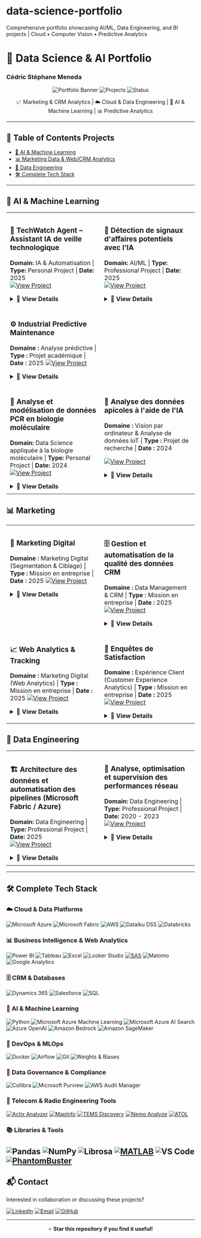 # data-science-portfolio
Comprehensive portfolio showcasing AI/ML, Data Engineering, and BI projects | Cloud • Computer Vision • Predictive Analytics

# 🚀 Data Science & AI Portfolio
### Cédric Stéphane Meneda

<div align="center">

![Portfolio Banner](https://img.shields.io/badge/Portfolio-Data%20Science%20%26%20AI-blue?style=for-the-badge)
![Projects](https://img.shields.io/badge/Projects-5+-green?style=for-the-badge)
![Status](https://img.shields.io/badge/Status-Active-success?style=for-the-badge)

📈 Marketing & CRM Analytics | ☁️ Cloud & Data Engineering | 🤖 AI & Machine Learning | 📊 Predictive Analytics

</div>

---

## 📌 Table of Contents Projects
- [🤖 AI & Machine Learning](#-ai--machine-learning)
- [📊 Marketing Data & Web/CRM Analytics](#-data--business-analyst--web-analytics--crm)
- [🔧 Data Engineering](#-data-engineering)
- [🛠️ Complete Tech Stack](#️-complete-tech-stack)

---

## 🤖 AI & Machine Learning

<table style="table-layout: fixed; width: 100%; border-collapse: collapse;">
<tr>
  <td width="50%" valign="top" style="vertical-align: top; padding: 10px; border: none;">

### 🧠 TechWatch Agent – Assistant IA de veille technologique  
**Domain:** IA & Automatisation | **Type:** Personal Project | **Date:** 2025  
[![View Project](https://img.shields.io/badge/View-Details-blue?style=flat)](#techwatch-details)

<details id="techwatch-details">
<summary><b>📖 View Details</b></summary>

🧩 **Contexte**  
Conception d’un **assistant IA de veille technologique** capable de collecter, trier et résumer automatiquement les dernières actualités liées à l’IA, au Machine Learning, au Cloud et au DevOps à partir de flux RSS spécialisés.  
Le système s’appuie sur le modèle **GPT-4o-mini** pour analyser le contenu, identifier les articles pertinents et produire un **rapport synthétique quotidien** consultable via une interface **Streamlit interactive**.

🏆 **Réalisations**  
- ✅ Développement d’un agent intelligent en Python orchestrant triage, résumé et génération de rapport  
- ✅ Intégration d’une interface web Streamlit moderne et interactive  
- ✅ Configuration automatique des flux RSS (OpenAI, AWS ML, Databricks, Hugging Face, etc.)  
- ✅ Génération d’un rapport structuré et archivé dans un dossier de veille quotidienne  
- ✅ Utilisation d’un modèle OpenAI économique et rapide (`gpt-4o-mini`) pour un coût < 0,01 € par session  

#### 🛠️ Tech Stack  
![Python](https://img.shields.io/badge/Python-3776AB?style=flat&logo=python&logoColor=white)
![Streamlit](https://img.shields.io/badge/Streamlit-FF4B4B?style=flat&logo=streamlit&logoColor=white)
![OpenAI](https://img.shields.io/badge/OpenAI-412991?style=flat&logo=openai&logoColor=white)
![Feedparser](https://img.shields.io/badge/Feedparser-FF9900?style=flat&logo=rss&logoColor=white)
![dotenv](https://img.shields.io/badge/dotenv-000000?style=flat&logo=dotenv&logoColor=white)
![Automation](https://img.shields.io/badge/Automation-0078D4?style=flat&logo=python&logoColor=white)

#### 💡 Compétences démontrées  
- Développement d’agents IA modulaires (triage, résumé, reporting)  
- Automatisation de workflows d’analyse et de veille technologique  
- Intégration front-end Python (Streamlit) pour visualisation dynamique  
- Traitement et filtrage d’informations issues de flux RSS  
- Optimisation des coûts d’utilisation d’API OpenAI  

#### 💼 Impact et bénéfices  
- Centralisation automatique de la veille technologique (IA, Cloud, DevOps)  
- Gain de temps dans la lecture et l’analyse de contenus techniques  
- Synthèse claire et exploitable pour un suivi quotidien  
- Base réutilisable pour d’autres projets d’automatisation IA  

#### 🔗 Liens  
[![GitHub](https://img.shields.io/badge/🔗%20View%20on%20GitHub-black?style=flat&logo=github)](https://github.com/meneda11/techwatch-agent)  
[![OpenAI](https://img.shields.io/badge/Model-GPT--4o--mini-412991?style=flat&logo=openai&logoColor=white)](https://platform.openai.com/docs/models/gpt-4o-mini)

</details>

  </td>

  <td width="50%" valign="top" style="vertical-align: top; padding: 10px; border: none;">

### 🎯 Détection de signaux d'affaires potentiels avec l'IA   
**Domain:** AI/ML | **Type:** Professional Project | **Date:** 2025  
[![View Project](https://img.shields.io/badge/View-Details-blue?style=flat)](#ai-reco-details)

<details id="ai-reco-details">
<summary><b>📖 View Details</b></summary>

🧩 **Contexte**  
Développement d’un système d’intelligence artificielle pour la détection de signaux faibles et la recommandation de prestations à partir de données multi-sources (CRM, SQL, web, documents).  

🏆 **Réalisations**  
- ✅ Conception et déploiement d’une architecture Lakehouse Microsoft Fabric  
- ✅ Développement d’un moteur de recommandations IA avec Azure OpenAI  
- ✅ Création de dashboards Power BI interactifs pour un suivi en temps réel  

#### 🛠️ Tech Stack  
![Microsoft Azure](https://img.shields.io/badge/Microsoft%20Azure-0089D6?style=flat&logo=microsoft-azure&logoColor=white)
![Microsoft Fabric](https://img.shields.io/badge/Microsoft%20Fabric-107C10?style=flat&logo=microsoft&logoColor=white)
![Azure OpenAI](https://img.shields.io/badge/Azure%20OpenAI-412991?style=flat&logo=openai&logoColor=white)
![Azure AI Search](https://img.shields.io/badge/Azure%20AI%20Search-0078D4?style=flat&logo=microsoft-azure&logoColor=white)
![Databricks](https://img.shields.io/badge/Databricks-FF3621?style=flat&logo=databricks&logoColor=white)
![Dynamics 365](https://img.shields.io/badge/Dynamics%20365-002050?style=flat&logo=dynamics-365&logoColor=white)
![Power BI](https://img.shields.io/badge/Power%20BI-F2C811?style=flat&logo=powerbi&logoColor=black)
![Python](https://img.shields.io/badge/Python-3776AB?style=flat&logo=python&logoColor=white)

#### 💡 Compétences démontrées  
- Architecture Cloud (Azure Data Factory, Databricks)  
- Conception de Lakehouse sous Microsoft Fabric  
- Ingénierie des variables et développement de modèles prédictifs  
- Recherche sémantique et bases vectorielles  
- Business Intelligence et visualisation de données  
- Collaboration inter-équipes techniques et métiers  

#### 💼 Impact métier  
- Vue client à 360°  
- Meilleure segmentation et ciblage précis  
- Scoring automatisé et priorisation des prospects  
- Génération de leads qualifiés et recommandations personnalisées  

</details>

  </td>
</tr> <!-- ✅ Fin de la première ligne -->

<tr>
  <td width="50%" valign="top" style="vertical-align: top; padding: 10px; border: none;">

### ⚙️ Industrial Predictive Maintenance  
**Domaine :** Analyse prédictive | **Type :** Projet académique | **Date :** 2025
[![View Project](https://img.shields.io/badge/View-Details-blue?style=flat)](#predictive-maintenance-details)

<details id="predictive-maintenance-details">
<summary><b>📖 View Details</b></summary>

🧩 **Contexte**  
Mise en place d’un pipeline complet de maintenance prédictive pour anticiper les défaillances d’équipements 24 h à l’avance. Intégration MLOps, suivi d’expérimentations et automatisation du déploiement.  

🏆 **Réalisations**  
- ✅ Développement d’un pipeline MLOps (XGBoost, Random Forest, SVM, Logistic Regression)  
- ✅ Optimisation des hyperparamètres et suivi avec Weights & Biases  
- ✅ Mise en œuvre d’un pipeline CI/CD pour le déploiement automatisé des modèles  
- ✅ Analyse de l’importance des variables et interprétation métier  

#### 🛠️ Tech Stack  
![AWS](https://img.shields.io/badge/AWS-FF9900?style=flat&logo=amazon-aws&logoColor=white)
![SageMaker](https://img.shields.io/badge/Amazon%20SageMaker-232F3E?style=flat&logo=amazon-aws&logoColor=white)
![Python](https://img.shields.io/badge/Python-3776AB?style=flat&logo=python&logoColor=white)
![XGBoost](https://img.shields.io/badge/XGBoost-337AB7?style=flat)
![Scikit Learn](https://img.shields.io/badge/Scikit%20Learn-F7931E?style=flat&logo=scikit-learn&logoColor=white)
![Pandas](https://img.shields.io/badge/Pandas-150458?style=flat&logo=pandas&logoColor=white)
![Docker](https://img.shields.io/badge/Docker-2496ED?style=flat&logo=docker&logoColor=white)
![Airflow](https://img.shields.io/badge/Airflow-017CEE?style=flat&logo=apache-airflow&logoColor=white)
![Weights & Biases](https://img.shields.io/badge/W%26B-FFBE00?style=flat&logo=weightsandbiases&logoColor=black)

#### 💡 Compétences démontrées  
- Apprentissage supervisé et méthodes d’ensemble  
- MLOps et déploiement de modèles  
- Suivi d’expérimentations et gestion de versions  
- Orchestration de pipelines de données  
- Évaluation et optimisation des performances modèles  

#### 💼 Impact métier  
- Réduction des pannes critiques grâce à la maintenance proactive  
- Amélioration de la fiabilité opérationnelle  
- Meilleure planification des interventions et optimisation des coûts  

</details>

  </td>
</tr>
<td width="50%" valign="top" style="vertical-align: top; padding: 10px; border: none;">

### 🔬 Analyse et modélisation de données PCR en biologie moléculaire 
**Domain:** Data Science appliquée à la biologie moléculaire | **Type:** Personal Project | **Date:** 2024  
[![View Project](https://img.shields.io/badge/View-Details-blue?style=flat)](#single-pcr-details)

<details id="single-pcr-details">
<summary><b>📖 View Details</b></summary>

🧩 **Contexte**  
Pipeline automatisé pour l’analyse de données PCR *SinglePlex*, modélisation prédictive et visualisation scientifique.  

🏆 **Réalisations**  
- ✅ Automatisation du traitement et de la visualisation des données PCR  
- ✅ Analyse des valeurs Cq, courbes standards et signaux biologiques  
- ✅ Modélisation statistique et apprentissage automatique  

#### 🛠️ Tech Stack  
![Python](https://img.shields.io/badge/Python-3776AB?style=flat&logo=python&logoColor=white)
![Scikit Learn](https://img.shields.io/badge/Scikit%20Learn-F7931E?style=flat&logo=scikit-learn&logoColor=white)
![NumPy](https://img.shields.io/badge/NumPy-013243?style=flat&logo=numpy&logoColor=white)
![Pandas](https://img.shields.io/badge/Pandas-150458?style=flat&logo=pandas&logoColor=white)
![Matplotlib](https://img.shields.io/badge/Matplotlib-11557c?style=flat)
![VS Code](https://img.shields.io/badge/VS%20Code-007ACC?style=flat&logo=visual-studio-code&logoColor=white)

#### 💡 Compétences démontrées  
- Analyse de données biologiques  
- Traitement et filtrage de signaux  
- Modélisation statistique et machine learning  
- Visualisation scientifique des résultats  

#### 💼 Impact scientifique  
- Workflow reproductible pour la quantification PCR  
- Meilleure précision des analyses de cibles génétiques  

</details>

</td>

<td width="50%" valign="top" style="vertical-align: top; padding: 10px; border: none;">

### 🐝 Analyse des données apicoles à l'aide de l'IA  
**Domaine :** Vision par ordinateur & Analyse de données IoT | **Type :** Projet de recherche | **Date :** 2024

[![View Project](https://img.shields.io/badge/View-Details-blue?style=flat)](#bee-health-details)

<details id="bee-health-details">
<summary><b>📖 View Details</b></summary>

🧩 **Contexte**  
Développement d’un système de vision par ordinateur et d’analyse multi-capteurs pour surveiller la santé des colonies d’abeilles.  

🏆 **Réalisations**  
- ✅ Pré-traitement de données IoT multi-sources (température, humidité, audio, vidéo)  
- ✅ Entraînement d’un modèle YOLOv5 pour la détection de comportements anormaux  
- ✅ Analyse de séries temporelles pour la détection précoce d’anomalies  
- ✅ Reconnaissance de motifs dans les signaux audio biologiques  

#### 🛠️ Tech Stack  
![Python](https://img.shields.io/badge/Python-3776AB?style=flat&logo=python&logoColor=white)
![Librosa](https://img.shields.io/badge/Librosa-1DB954?style=flat&logo=python&logoColor=white)
![YOLOv5](https://img.shields.io/badge/YOLOv5-00FFFF?style=flat)
![PyTorch](https://img.shields.io/badge/PyTorch-EE4C2C?style=flat&logo=pytorch&logoColor=white)
![IoT](https://img.shields.io/badge/IoT-0066CC?style=flat)

#### 💡 Compétences démontrées  
- Vision par ordinateur et détection d’objets  
- Analyse de séries temporelles  
- Traitement de données multimodales  
- Collaboration en recherche appliquée  

#### 💼 Impact scientifique  
- Détection précoce des problèmes de santé des colonies  
- Contribution à la préservation des abeilles et à la durabilité environnementale  

</details>

</td>
</tr>
</table>

## 📊 Marketing 

<table style="table-layout: fixed; width: 100%; border-collapse: collapse;">
<tr>
<td width="50%" valign="top" style="vertical-align: top; padding: 10px; border: none;">

### 📧 Marketing Digital 
**Domaine :** Marketing Digital (Segmentation & Ciblage) | **Type :** Mission en entreprise | **Date :** 2025
[![View Project](https://img.shields.io/badge/View-Details-blue?style=flat)](#marketing-intelligence-details)

<details id="marketing-intelligence-details">
<summary><b>📖 View Details</b></summary>

🧩 **Contexte**  
Analyse des performances emailing, segmentation et ciblage marketing, exploitation des données clients et création de tableaux de bord décisionnels pour le pilotage stratégique.  

🏆 **Réalisations**
- ✅ Analyse des campagnes marketing et emailing  
- ✅ Segmentation, ciblage et scoring des clients  
- ✅ Tableaux de bord et outil d’aide à la décision  

#### 🛠️ Tech Stack  
![Power BI](https://img.shields.io/badge/Power%20BI-F2C811?style=flat&logo=powerbi&logoColor=black) 
![Microsoft Azure](https://img.shields.io/badge/Microsoft%20Azure-0089D6?style=flat&logo=microsoft-azure&logoColor=white) 
![Microsoft Fabric](https://img.shields.io/badge/Microsoft%20Fabric-107C10?style=flat&logo=microsoft&logoColor=white) 
![Databricks](https://img.shields.io/badge/Databricks-FF3621?style=flat&logo=databricks&logoColor=white) 
![OpenAI](https://img.shields.io/badge/OpenAI-412991?style=flat&logo=openai&logoColor=white) 
![Dynamics 365](https://img.shields.io/badge/Dynamics%20365-0078D4?style=flat&logo=microsoft-dynamics-365&logoColor=white)

#### 💡 Compétences démontrées  
- Analyse marketing et conception d’indicateurs de performance (KPI)  
- Intelligence décisionnelle assistée par l’IA  
- Analyse de la performance des campagnes  
- Gouvernance et fiabilité des données  

#### 💼 Impact métier  
- Prises de décision marketing optimisées grâce aux données  
- Production d’insights exploitables pour les managers  
- Meilleure performance globale des campagnes  

</details>

</td>
<td width="50%" valign="top" style="vertical-align: top; padding: 10px; border: none;">

### 🗄️ Gestion et automatisation de la qualité des données CRM
**Domaine :** Data Management & CRM | **Type :** Mission en entreprise | **Date :** 2025
[![View Project](https://img.shields.io/badge/View-Details-blue?style=flat)](#crm-details)

<details id="crm-details">
<summary><b>📖 View Details</b></summary>

🧩 **Contexte**  
Gestion et maintien de la qualité des données CRM en automatisant les processus de nettoyage et de validation pour garantir la fiabilité des données et améliorer la délivrabilité des emails.  

🏆 **Réalisations**
- ✅ Automatisation du nettoyage des emails et correction des hardbounces  
- ✅ Gestion des contacts inactifs et conformité RGPD  
- ✅ Rapports statistiques sur la santé du CRM  
- ✅ Workflows Python intégrant Phantom Buster  

#### 🛠️ Tech Stack  
![Python](https://img.shields.io/badge/Python-3776AB?style=flat&logo=python&logoColor=white) 
![Power BI](https://img.shields.io/badge/Power%20BI-F2C811?style=flat&logo=powerbi&logoColor=black) 
![Dynamics 365](https://img.shields.io/badge/Dynamics%20365-0078D4?style=flat&logo=microsoft-dynamics-365&logoColor=white) 
![Azure Logic Apps](https://img.shields.io/badge/Azure%20Logic%20Apps-0078D4?style=flat&logo=microsoft-azure&logoColor=white) 
![Databricks](https://img.shields.io/badge/Databricks-FF3621?style=flat&logo=databricks&logoColor=white)

#### 💡 Compétences démontrées  
- Gestion et gouvernance des données CRM  
- Automatisation des processus (Python)  
- Contrôle de la qualité et fiabilité des données  
- Optimisation de la délivrabilité des emails  

#### 💼 Impact métier  
- Réduction significative des taux de rebond  
- Amélioration de la fiabilité et de la cohérence des données  
- Automatisation des tâches répétitives et gain de productivité  

</details>

</td>
</tr>

<tr>
<td width="50%" valign="top" style="vertical-align: top; padding: 10px; border: none;">

### 📈 Web Analytics & Tracking  
**Domaine :** Marketing Digital (Web Analytics) | **Type :** Mission en entreprise | **Date :** 2025 
[![View Project](https://img.shields.io/badge/View-Details-blue?style=flat)](#web-analytics-details)

<details id="web-analytics-details">
<summary><b>📖 View Details</b></summary> 

🧩 **Contexte**  
Suivi et analyse du comportement des visiteurs afin d’optimiser les actions et la performance digitale.  

🏆 **Réalisations**
- ✅ Configuration avancée des balises et déclencheurs  
- ✅ Analyse des parcours utilisateurs et recommandations marketing  
- ✅ Dashboards Power BI pour suivre le trafic et les performances  

#### 🛠️ Tech Stack  
![Matomo](https://img.shields.io/badge/Matomo-013243?style=flat&logo=matomo&logoColor=white) 
![Power BI](https://img.shields.io/badge/Power%20BI-F2C811?style=flat&logo=powerbi&logoColor=black) 
![Google Analytics](https://img.shields.io/badge/Google%20Analytics-E37400?style=flat&logo=google-analytics&logoColor=white) 
![Python](https://img.shields.io/badge/Python-3776AB?style=flat&logo=python&logoColor=white)

#### 💡 Compétences démontrées  
- Analyse web et gestion des balises (Tag Management)  
- Analyse du comportement des utilisateurs  
- Conception et visualisation de tableaux de bord  

#### 💼 Impact métier  
- Meilleure visibilité sur la performance digitale  
- Compréhension approfondie du comportement des utilisateurs  

</details>

</td>

<td width="50%" valign="top" style="vertical-align: top; padding: 10px; border: none;">

### 🧾 Enquêtes de Satisfaction
**Domaine :** Expérience Client (Customer Experience Analytics) | **Type :** Mission en entreprise | **Date :** 2025
[![View Project](https://img.shields.io/badge/View-Details-blue?style=flat)](#survey-details)

<details id="survey-details">
<summary><b>📖 View Details</b></summary>

**Domain:** Customer Experience Analytics | **Type:** Professional Project | **Date:** 2025  

🧩 **Contexte**  
Mise en place, collecte et analyse d’enquêtes de satisfaction (NPS, CSAT, CES) afin de mesurer l’expérience client et de piloter les actions correctives et marketing.  

🏆 **Réalisations**
- ✅ Analyse de la satisfaction et visualisation des scores (NPS, CSAT, SCORE)  
- ✅ Identification des leviers d’amélioration à partir des feedbacks clients  
- ✅ Reporting interactif Power BI pour le suivi de la satisfaction client  

#### 🛠️ Tech Stack  
![Power BI](https://img.shields.io/badge/Power%20BI-F2C811?style=flat&logo=powerbi&logoColor=black) 
![Dynamics 365](https://img.shields.io/badge/Dynamics%20365-0078D4?style=flat&logo=microsoft-dynamics-365&logoColor=white) 
![Microsoft Forms](https://img.shields.io/badge/Microsoft%20Forms-0078D4?style=flat&logo=microsoft-forms&logoColor=white)

#### 💡 Compétences démontrées  
- Analyse de la satisfaction client (NPS, CSAT, CES)  
- Conception et automatisation d’enquêtes  
- Analyse et reporting des retours clients  
- Visualisation et interprétation des données  

#### 💼 Impact métier  
- Amélioration de la fidélisation grâce aux retours clients  
- Meilleure visibilité sur les indicateurs de satisfaction  
- Alignement renforcé entre marketing et qualité de service  

</details>

</td>
</tr>
</table>



## 🔧 Data Engineering

<table style="table-layout: fixed; width: 100%; border-collapse: collapse;">
<tr>
<td width="50%" valign="top" style="vertical-align: top; padding: 10px; border: none;">

### 🏗️ Architecture des données et automatisation des pipelines (Microsoft Fabric / Azure)
**Domain:** Data Engineering | **Type:** Professional Project | **Date:** 2025  
[![View Project](https://img.shields.io/badge/View-Details-blue?style=flat)](#fabric-pipeline-details)

<details id="fabric-pipeline-details">
<summary><b>📖 View Details</b></summary>

🧩 **Contexte**  
Conception d’architectures de données end-to-end et de pipelines automatisés pour centraliser, transformer et valoriser les données marketing et CRM au sein de l’organisation.  

🏆 **Réalisations**
- ✅ Conception et implémentation Lakehouse Bronze/Silver/Gold sous Microsoft Fabric  
- ✅ Pipelines d’ingestion, nettoyage et transformation des données depuis Dynamics 365 et bases internes  
- ✅ Collaboration IT & métiers et production de documentation technique  

#### 🛠️ Tech Stack  
![Microsoft Azure](https://img.shields.io/badge/Microsoft%20Azure-0089D6?style=flat&logo=microsoft-azure&logoColor=white)
![Microsoft Fabric](https://img.shields.io/badge/Microsoft%20Fabric-107C10?style=flat&logo=microsoft&logoColor=white)
![Databricks](https://img.shields.io/badge/Databricks-FF3621?style=flat&logo=databricks&logoColor=white)
![Dynamics 365](https://img.shields.io/badge/Dynamics%20365-0078D4?style=flat&logo=microsoft-dynamics-365&logoColor=white)
![Azure OpenAI](https://img.shields.io/badge/Azure%20OpenAI-412991?style=flat&logo=openai&logoColor=white)
![Power BI](https://img.shields.io/badge/Power%20BI-F2C811?style=flat&logo=powerbi&logoColor=black)
![Power Query](https://img.shields.io/badge/Power%20Query-217346?style=flat&logo=microsoft-excel&logoColor=white)
![Python](https://img.shields.io/badge/Python-3776AB?style=flat&logo=python&logoColor=white)
![SQL](https://img.shields.io/badge/SQL-4479A1?style=flat&logo=postgresql&logoColor=white)
![Matomo](https://img.shields.io/badge/Matomo-013243?style=flat&logo=matomo&logoColor=white)
![Google Analytics](https://img.shields.io/badge/Google%20Analytics-E37400?style=flat&logo=google-analytics&logoColor=white)

#### 💡 Compétences démontrées  
- Conception d’architectures de données (Lakehouse, ELT, automatisation)  
- Intégration avec Dynamics 365 et les sources marketing  
- Ingénierie des données sur Microsoft Fabric et Azure  
- Modélisation et gouvernance de la qualité des données  
- Documentation technique et communication inter-équipes  

#### 💼 Impact métier  
- Écosystème de données unifié favorisant une analyse centralisée  
- Fiabilité et traçabilité renforcées des données CRM et marketing  
- Accélération de la prise de décision et meilleure collaboration métier-technique  

</details>

</td>
<td width="50%" valign="top" style="vertical-align: top; padding: 10px; border: none;">

### 📡 Analyse, optimisation et supervision des performances réseau
**Domain:** Data Engineering | **Type:** Professional Project | **Date:** 2020 - 2023  
[![View Project](https://img.shields.io/badge/View-Details-blue?style=flat)](#network-monitoring-details)

<details id="network-monitoring-details">
<summary><b>📖 View Details</b></summary>

🧩 **Contexte**  
Conception de pipelines de données et d’analyses en temps réel sur les mesures *drive test* (2G à 5G) : RxLev, Ec/No, RSRP, RSRQ, SINR, SS-RSRP, etc.  
Détection d’anomalies (handover failure, drop call, interférences, zones d’ombre) et création de tableaux de bord interactifs pour l’optimisation de la couverture et de la qualité de service (QoS).  

🏆 **Réalisations**
- ✅ Automatisation des pipelines ETL pour la collecte continue des données réseau  
- ✅ Détection d’anomalies via l’analyse de séries temporelles  
- ✅ Dashboards temps réel avec réduction de 40 % du temps de diagnostic des incidents  

#### 🛠️ Tech Stack  
![Python](https://img.shields.io/badge/Python-3776AB?style=flat&logo=python&logoColor=white)
![SQL](https://img.shields.io/badge/SQL-4479A1?style=flat&logo=postgresql&logoColor=white)
![Apache Airflow](https://img.shields.io/badge/Apache%20Airflow-017CEE?style=flat&logo=apache-airflow&logoColor=white)
![Docker](https://img.shields.io/badge/Docker-2496ED?style=flat&logo=docker&logoColor=white)
![Tableau](https://img.shields.io/badge/Tableau-E97627?style=flat&logo=tableau&logoColor=white)
![MySQL](https://img.shields.io/badge/MySQL-4479A1?style=flat&logo=mysql&logoColor=white)
![PostgreSQL](https://img.shields.io/badge/PostgreSQL-336791?style=flat&logo=postgresql&logoColor=white)
![SQL Server](https://img.shields.io/badge/SQL%20Server-CC2927?style=flat&logo=microsoft-sql-server&logoColor=white)
![Actix Analyzer](https://img.shields.io/badge/Actix%20Analyzer-000000?style=flat&logo=telecom&logoColor=white)
![MapInfo](https://img.shields.io/badge/MapInfo-005CAB?style=flat&logo=mapbox&logoColor=white)
![Tems Discovery](https://img.shields.io/badge/TEMS%20Discovery-008080?style=flat&logo=telecom&logoColor=white)
![Nemo Analyze](https://img.shields.io/badge/Nemo%20Analyze-005CAB?style=flat&logo=signal&logoColor=white)
![MATLAB](https://img.shields.io/badge/MATLAB-0076A8?style=flat&logo=mathworks&logoColor=white)

#### 💡 Compétences démontrées 
- Automatisation des pipelines de données  
- Traitement et analyse en temps réel  
- Détection et surveillance des anomalies réseau  
- Optimisation de la fiabilité et des performances système  

#### 💼 Impact métier  
- Détection plus rapide des incidents et réduction des interruptions de service  
- Amélioration de la qualité du réseau et de la satisfaction client  
- Optimisation des ressources grâce à des analyses prédictives  

</details>

</td>
</tr>
</table>

---

## 🛠️ Complete Tech Stack

### ☁️ Cloud & Data Platforms
![Microsoft Azure](https://img.shields.io/badge/-Microsoft%20Azure-0089D6?style=flat&logo=microsoft-azure&logoColor=white)
![Microsoft Fabric](https://img.shields.io/badge/-Microsoft%20Fabric-107C10?style=flat&logo=microsoft&logoColor=white)
![AWS](https://img.shields.io/badge/-AWS-232F3E?style=flat&logo=amazon-aws&logoColor=FF9900)
![Dataiku DSS](https://img.shields.io/badge/-Dataiku%20DSS-00B0F0?style=flat&logo=dataiku&logoColor=white)
![Databricks](https://img.shields.io/badge/-Databricks-FF3621?style=flat&logo=databricks&logoColor=white)

### 📊 Business Intelligence & Web Analytics
![Power BI](https://img.shields.io/badge/-Power%20BI-F2C811?style=flat&logo=power-bi&logoColor=black)
![Tableau](https://img.shields.io/badge/-Tableau-E97627?style=flat&logo=tableau&logoColor=white)
![Excel](https://img.shields.io/badge/-Excel-217346?style=flat&logo=microsoft-excel&logoColor=white)
![Looker Studio](https://img.shields.io/badge/-Looker%20Studio-4285F4?style=flat&logo=looker&logoColor=white)
[![SAS](https://img.shields.io/badge/-SAS-4000BF?style=flat&logo=sas&logoColor=white)](https://www.sas.com/)
![Matomo](https://img.shields.io/badge/-Matomo-3152A0?style=flat&logo=matomo&logoColor=white)
![Google Analytics](https://img.shields.io/badge/-Google%20Analytics-E37400?style=flat&logo=google-analytics&logoColor=white)

### 🗄️ CRM & Databases 
![Dynamics 365](https://img.shields.io/badge/-Dynamics%20365-002050?style=flat&logo=dynamics-365&logoColor=white)
![Salesforce](https://img.shields.io/badge/-Salesforce-00A1E0?style=flat&logo=salesforce&logoColor=white)
![SQL](https://img.shields.io/badge/-SQL-336791?style=flat&logo=database&logoColor=white)

### 🤖 AI & Machine Learning
![Python](https://img.shields.io/badge/-Python-3776AB?style=flat&logo=python&logoColor=white)
![Microsoft Azure Machine Learning](https://img.shields.io/badge/-Azure%20Machine%20Learning-0078D4?style=flat&logo=microsoft-azure&logoColor=white)
![Microsoft Azure AI Search](https://img.shields.io/badge/-Azure%20AI%20Search-0078D4?style=flat&logo=microsoft-azure&logoColor=white)
![Azure OpenAI](https://img.shields.io/badge/-Azure%20OpenAI-412991?style=flat&logo=openai&logoColor=white)
![Amazon Bedrock](https://img.shields.io/badge/Amazon%20Bedrock-232F3E?style=flat&logo=amazon-aws&logoColor=white)
![Amazon SageMaker](https://img.shields.io/badge/Amazon%20SageMaker-569A31?style=flat&logo=amazonaws&logoColor=white)

### 🔧 DevOps & MLOps
![Docker](https://img.shields.io/badge/-Docker-2496ED?style=flat&logo=docker&logoColor=white)
![Airflow](https://img.shields.io/badge/-Airflow-017CEE?style=flat&logo=apache-airflow&logoColor=white)
![Git](https://img.shields.io/badge/-Git-F05032?style=flat&logo=git&logoColor=white)
![Weights & Biases](https://img.shields.io/badge/-W&B-FFBE00?style=flat&logo=weightsandbiases&logoColor=black)

### 🧭 Data Governance & Compliance
![Collibra](https://img.shields.io/badge/-Collibra-00B140?style=flat&logo=collibra&logoColor=white)
![Microsoft Purview](https://img.shields.io/badge/-Microsoft%20Purview-0078D4?style=flat&logo=microsoft&logoColor=white)
![AWS Audit Manager](https://img.shields.io/badge/-AWS%20Audit%20Manager-232F3E?style=flat&logo=amazon-aws&logoColor=FF9900)

### 📡 Telecom & Radio Engineering Tools
[![Actix Analyzer](https://img.shields.io/badge/-Actix%20Analyzer-000000?style=flat&logo=telecom&logoColor=white)](https://www.actix.com/)
[![MapInfo](https://img.shields.io/badge/-MapInfo-005CAB?style=flat&logo=mapbox&logoColor=white)](https://www.precisely.com/product/precisely-mapinfo-pro)
[![TEMS Discovery](https://img.shields.io/badge/-TEMS%20Discovery-008080?style=flat&logo=telecom&logoColor=white)](https://www.infovista.com/tems-discovery)
[![Nemo Analyze](https://img.shields.io/badge/-Nemo%20Analyze-005CAB?style=flat&logo=signal&logoColor=white)](https://www.keysight.com/fr/en/product/Nemo-Analyze.html)
[![ATOL](https://img.shields.io/badge/-ATOL-005CAB?style=flat&logo=telecom&logoColor=white)](https://www.atol-telecom.com/)

### 📚 Libraries & Tools
![Pandas](https://img.shields.io/badge/-Pandas-150458?style=flat&logo=pandas&logoColor=white)
![NumPy](https://img.shields.io/badge/-NumPy-013243?style=flat&logo=numpy&logoColor=white)
![Librosa](https://img.shields.io/badge/-Librosa-1DB954?style=flat&logo=python&logoColor=white)
[![MATLAB](https://img.shields.io/badge/-MATLAB-0076A8?style=flat&logo=mathworks&logoColor=white)](https://www.mathworks.com/products/matlab.html)
![VS Code](https://img.shields.io/badge/-VS%20Code-007ACC?style=flat&logo=visual-studio-code&logoColor=white)
[![PhantomBuster](https://img.shields.io/badge/-PhantomBuster-FF6B00?style=flat&logo=phantombuster&logoColor=white)](https://phantombuster.com/)
---

## 📬 Contact

Interested in collaboration or discussing these projects?

[![LinkedIn](https://img.shields.io/badge/-LinkedIn-0077B5?style=flat&logo=linkedin&logoColor=white)](https://linkedin.com/in/cedricstephanemeneda)
[![Email](https://img.shields.io/badge/-Email-D14836?style=flat&logo=gmail&logoColor=white)](mailto:mcedricstephane@gmail.com)
[![GitHub](https://img.shields.io/badge/-GitHub-181717?style=flat&logo=github&logoColor=white)](https://github.com/meneda11)

---

<div align="center">

⭐️ **Star this repository if you find it useful!**

</div>
